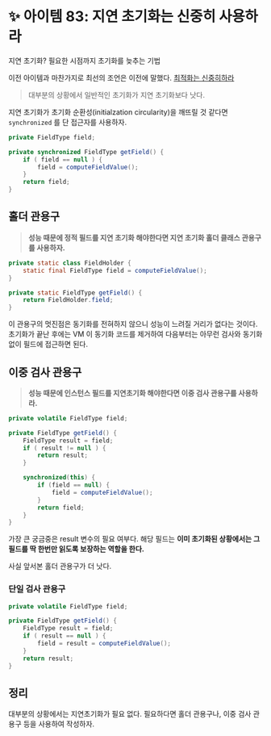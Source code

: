 # ✨ 아이템 83: 지연 초기화는 신중히 사용하라

지연 초기화? 필요한 시점까지 초기화를 늦추는 기법

이전 아이템과 마찬가지로 최선의 조언은 이전에 말했다. [최적화는 신중히하라](../../chapter09%20일반적인%20프로그래밍%20원칙/item67%20최적화는%20신중히하라/README.md)

> 대부분의 상황에서 일반적인 초기화가 지연 초기화보다 낫다.

지연 초기화가 초기화 순환성(initialzation circularity)을 깨뜨릴 것 같다면 `synchronized` 를 단 접근자를 사용하자.

```java
private FieldType field;

private synchronized FieldType getField() {
    if ( field == null ) {
        field = computeFieldValue();
    }
    return field;
}
```

## 홀더 관용구

> **성능 때문에 정적 필드를 지연 초기화 해야한다면 지연 초기화 홀더 클래스 관용구를 사용하자.**

```java
private static class FieldHolder {
    static final FieldType field = computeFieldValue();
}

private static FieldType getField() {
    return FieldHolder.field;
}
```

이 관용구의 멋진점은 동기화를 전혀하지 않으니 성능이 느려질 거리가 없다는 것이다. 초기화가 끝난 후에는 VM 이 동기화 코드를 제거하여 다음부터는 아무런 검사와 동기화 없이 필드에 접근하면 된다.

## 이중 검사 관용구

> **성능 때문에 인스턴스 필드를 지연초기화 해야한다면 이중 검사 관용구를 사용하라.**

```java
private volatile FieldType field;

private FieldType getField() {
    FieldType result = field;
    if ( result != null ) {
        return result;
    }

    synchronized(this) {
        if (field == null) {
            field = computeFieldValue();
        }
        return field;
    }
}
```

가장 큰 궁금중은 result 변수의 필요 여부다. 해당 필드는 **이미 초기화된 상황에서는 그 필드를 딱 한번만 읽도록 보장하는 역할을 한다.**

사실 앞서본 홀더 관용구가 더 낫다.

### 단일 검사 관용구

```java
private volatile FieldType field;

private FieldType getField() {
    FieldType result = field;
    if ( result == null ) {
        field = result = computeFieldValue();
    }
    return result;
}
```

## 정리

대부분의 상황에서는 지연초기화가 필요 없다. 필요하다면 홀더 관용구나, 이중 검사 관용구 등을 사용하여 작성하자.
